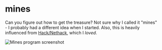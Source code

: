 # mines

Can you figure out how to get the treasure?  Not sure why I called it "mines" - I probably had a different idea when I started.  Also, this is heavily influenced from [Hack/Nethack](https://en.wikipedia.org/wiki/Hack_(video_game)), which I *loved*.

![Mines program screenshot](https://raw.githubusercontent.com/ca98am79/my-first-programs/master/mines/mines.gif)
